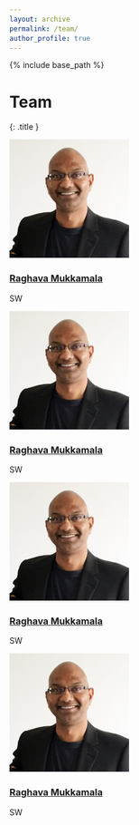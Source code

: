 ```yaml
---
layout: archive
permalink: /team/
author_profile: true
---
```


{% include base_path %}



# Team
{: .title }

<div class="avatar">
<img src="/images/teams/raghava1.jpg" alt='Raghava Mukkamala'/>

<a href="#"><h3 class="t-name">Raghava Mukkamala</h3></a>

<p class="designation">SW</p>
 </div>

 <div class="avatar">
 <img src="/images/teams/raghava1.jpg" alt='Raghava Mukkamala'/>

 <a href="#"><h3 class="t-name">Raghava Mukkamala</h3></a>

 <p class="designation">SW</p>
  </div>

  <div class="avatar">
  <img src="/images/teams/raghava1.jpg" alt='Raghava Mukkamala'/>

  <a href="#"><h3 class="t-name">Raghava Mukkamala</h3></a>

  <p class="designation">SW</p>
   </div>

   <div class="avatar">
   <img src="/images/teams/raghava1.jpg" alt='Raghava Mukkamala'/>

   <a href="#"><h3 class="t-name">Raghava Mukkamala</h3></a>

   <p class="designation">SW</p>
    </div>
